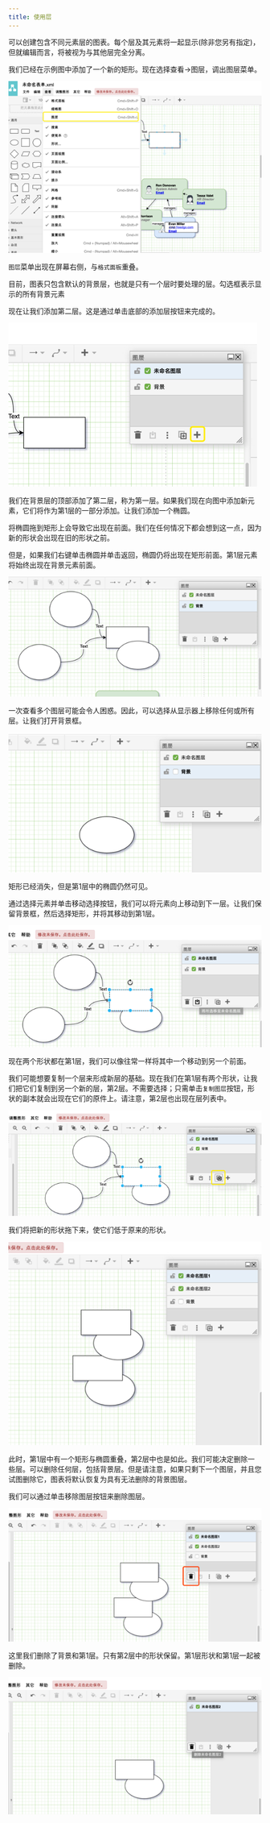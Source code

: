 ```yaml
---
title: 使用层
---
```


可以创建包含不同元素层的图表。每个层及其元素将一起显示(除非您另有指定)，但就编辑而言，将被视为与其他层完全分离。

我们已经在示例图中添加了一个新的矩形。现在选择查看->图层，调出图层菜单。

![使用层](/public/themes/freedgo/use_layer.png "使用层") 
 
 
`图层`菜单出现在屏幕右侧，与`格式面板`重叠。

目前，图表只包含默认的背景层，也就是只有一个层时要处理的层。勾选框表示显示的所有背景元素

现在让我们添加第二层。这是通过单击底部的添加层按钮来完成的。

![使用层](/public/themes/freedgo/use_layer1.png "使用层") 
 
我们在背景层的顶部添加了第二层，称为第一层。如果我们现在向图中添加新元素，它们将作为第1层的一部分添加。让我们添加一个椭圆。

将椭圆拖到矩形上会导致它出现在前面。我们在任何情况下都会想到这一点，因为新的形状会出现在旧的形状之前。

但是，如果我们右键单击椭圆并单击返回，椭圆仍将出现在矩形前面。第1层元素将始终出现在背景元素前面。
 <script async src="https://pagead2.googlesyndication.com/pagead/js/adsbygoogle.js"></script><ins class="adsbygoogle" style="display:block; text-align:center;" data-ad-layout="in-article" data-ad-format="fluid" data-ad-client="ca-pub-9055212255210230" data-ad-slot="7941459222"></ins> <script>(adsbygoogle = window.adsbygoogle || []).push({});</script>
 ![使用层](/public/themes/freedgo/use_layer2.png "使用层") 

一次查看多个图层可能会令人困惑。因此，可以选择从显示器上移除任何或所有层。让我们打开背景框。
 
![使用层](/public/themes/freedgo/use_layer3.png "使用层") 

矩形已经消失，但是第1层中的椭圆仍然可见。

通过选择元素并单击移动选择按钮，我们可以将元素向上移动到下一层。让我们保留背景框，然后选择矩形，并将其移动到第1层。
 
![使用层](/public/themes/freedgo/use_layer4.png "使用层") 


现在两个形状都在第1层，我们可以像往常一样将其中一个移动到另一个前面。

我们可能想要复制一个层来形成新层的基础。现在我们在第1层有两个形状，让我们把它们复制到另一个新的层，第2层。不需要选择；只需单击`复制图层`按钮，形状的副本就会出现在它们的原件上。请注意，第2层也出现在层列表中。

![使用层](/public/themes/freedgo/use_layer5.png "使用层") 
 
我们将把新的形状拖下来，使它们低于原来的形状。

 ![使用层](/public/themes/freedgo/use_layer6.png "使用层") 

此时，第1层中有一个矩形与椭圆重叠，第2层中也是如此。我们可能决定删除一些层。可以删除任何层，包括背景层。但是请注意，如果只剩下一个图层，并且您试图删除它，图表将默认恢复为具有无法删除的背景图层。

我们可以通过单击移除图层按钮来删除图层。

![使用层](/public/themes/freedgo/use_layer7.png "使用层") 
 
这里我们删除了背景和第1层。只有第2层中的形状保留。第1层形状和第1层一起被删除。
	 
![使用层](/public/themes/freedgo/use_layer8.png "使用层") 